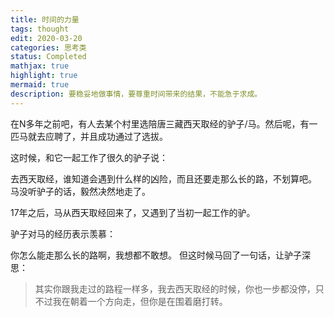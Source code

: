 ```yaml
---
title: 时间的力量
tags: thought
edit: 2020-03-20
categories: 思考类
status: Completed
mathjax: true
highlight: true
mermaid: true
description: 要稳妥地做事情，要尊重时间带来的结果，不能急于求成。
---
```


在N多年之前吧，有人去某个村里选陪唐三藏西天取经的驴子/马。然后呢，有一匹马就去应聘了，并且成功通过了选拔。

这时候，和它一起工作了很久的驴子说：

去西天取经，谁知道会遇到什么样的凶险，而且还要走那么长的路，不划算吧。
马没听驴子的话，毅然决然地走了。

17年之后，马从西天取经回来了，又遇到了当初一起工作的驴。

驴子对马的经历表示羡慕：

你怎么能走那么长的路啊，我想都不敢想。
但这时候马回了一句话，让驴子深思：

> 其实你跟我走过的路程一样多，我去西天取经的时候，你也一步都没停，只不过我在朝着一个方向走，但你是在围着磨打转。

